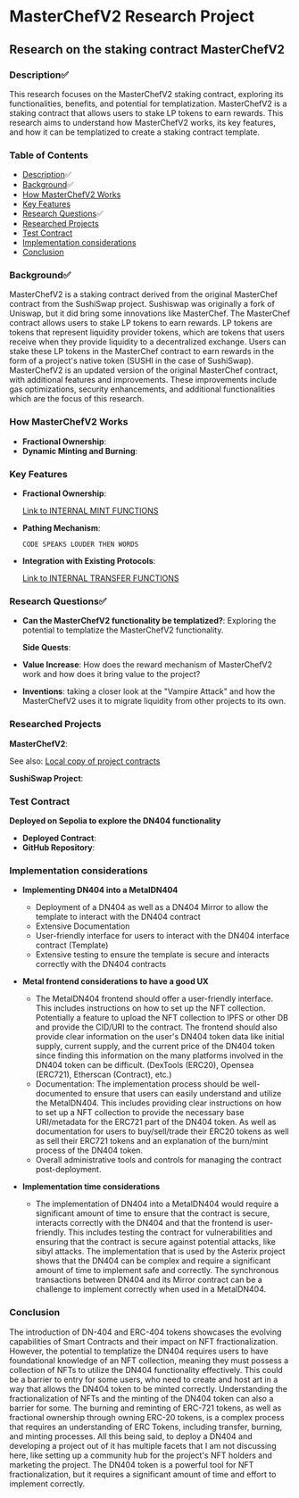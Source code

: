 # MasterChefV2 Research Project

## Research on the staking contract MasterChefV2

### Description✅

This research focuses on the MasterChefV2 staking contract, exploring its functionalities, benefits, and potential for templatization. MasterChefV2 is a staking contract that allows users to stake LP tokens to earn rewards. This research aims to understand how MasterChefV2 works, its key features, and how it can be templatized to create a staking contract template.

### Table of Contents

-   [Description](#description)✅
-   [Background](#background)✅
-   [How MasterChefV2 Works](#how-MasterChefV2-works)
-   [Key Features](#key-features)
-   [Research Questions](#research-questions)✅
-   [Researched Projects](#researched-projects)
-   [Test Contract](#test-contract)
-   [Implementation considerations](#implementation-considerations)
-   [Conclusion](#conclusion)

### Background✅

MasterChefV2 is a staking contract derived from the original MasterChef contract from the SushiSwap project. Sushiswap was originally a fork of Uniswap, but it did bring some innovations like MasterChef. The MasterChef contract allows users to stake LP tokens to earn rewards. LP tokens are tokens that represent liquidity provider tokens, which are tokens that users receive when they provide liquidity to a decentralized exchange. Users can stake these LP tokens in the MasterChef contract to earn rewards in the form of a project's native token (SUSHI in the case of SushiSwap). MasterChefV2 is an updated version of the original MasterChef contract, with additional features and improvements. These improvements include gas optimizations, security enhancements, and additional functionalities which are the focus of this research.

### How MasterChefV2 Works

-   **Fractional Ownership**: 
-   **Dynamic Minting and Burning**: 

### Key Features

-   **Fractional Ownership**: 

    [Link to INTERNAL MINT FUNCTIONS](https://github.com/Astronaut828/DN404Research/blob/76ed90e11312da04de08c90513a6b1e313c2efc0/DN404/DN404.sol#L412-L564)

-   **Pathing Mechanism**: 
    ````solidity
    CODE SPEAKS LOUDER THEN WORDS
    ````

-   **Integration with Existing Protocols**:

    [Link to INTERNAL TRANSFER FUNCTIONS](https://github.com/Astronaut828/DN404Research/blob/76ed90e11312da04de08c90513a6b1e313c2efc0/DN404/DN404.sol#L632-L878)

### Research Questions✅

-   **Can the MasterChefV2 functionality be templatized?**: Exploring the potential to templatize the MasterChefV2 functionality.

    **Side Quests**:
-   **Value Increase**: How does the reward mechanism of MasterChefV2 work and how does it bring value to the project?
-   **Inventions**: taking a closer look at the "Vampire Attack" and how the MasterChefV2 uses it to migrate liquidity from other projects to its own.

### Researched Projects

**MasterChefV2**:

See also: [Local copy of project contracts](https://github.com/Astronaut828/DN404Research/tree/main/examples)<br>

**SushiSwap Project**:



### Test Contract

**Deployed on Sepolia to explore the DN404 functionality**

-   **Deployed Contract**: 
-   **GitHub Repository**: 

### Implementation considerations

-   **Implementing DN404 into a MetalDN404**

    -   Deployment of a DN404 as well as a DN404 Mirror to allow the template to interact with the DN404 contract
    -   Extensive Documentation
    -   User-friendly interface for users to interact with the DN404 interface contract (Template)
    -   Extensive testing to ensure the template is secure and interacts correctly with the DN404 contracts

-   **Metal frontend considerations to have a good UX**

    -   The MetalDN404 frontend should offer a user-friendly interface. This includes instructions on how to set up the NFT collection. Potentially a feature to upload the NFT collection to IPFS or other DB and provide the CID/URI to the contract. The frontend should also provide clear information on the user's DN404 token data like initial supply, current supply, and the current price of the DN404 token since finding this information on the many platforms involved in the DN404 token can be difficult. (DexTools (ERC20), Opensea (ERC721), Etherscan (Contract), etc.)
    -   Documentation: The implementation process should be well-documented to ensure that users can easily understand and utilize the MetalDN404.
        This includes providing clear instructions on how to set up a NFT collection to provide the necessary base URI/metadata for the ERC721 part of the DN404 token. As well as documentation for users to buy/sell/trade their ERC20 tokens as well as sell their ERC721 tokens and an explanation of the burn/mint process of the DN404 token.
    -   Overall administrative tools and controls for managing the contract post-deployment.

-   **Implementation time considerations**
    -   The implementation of DN404 into a MetalDN404 would require a significant amount of time to ensure that the contract is secure, interacts correctly with the DN404 and that the frontend is user-friendly. This includes testing the contract for vulnerabilities and ensuring that the contract is secure against potential attacks, like sibyl attacks. The implementation that is used by the Asterix project shows that the DN404 can be complex and require a significant amount of time to implement safe and correctly. The synchronous transactions between DN404 and its Mirror contract can be a challenge to implement correctly when used in a MetalDN404.

### Conclusion

The introduction of DN-404 and ERC-404 tokens showcases the evolving capabilities of Smart Contracts and their impact on NFT fractionalization. However, the potential to templatize the DN404 requires users to have foundational knowledge of an NFT collection, meaning they must possess a collection of NFTs to utilize the DN404 functionality effectively. This could be a barrier to entry for some users, who need to create and host art in a way that allows the DN404 token to be minted correctly. Understanding the fractionalization of NFTs and the minting of the DN404 token can also a barrier for some. The burning and reminting of ERC-721 tokens, as well as fractional ownership through owning ERC-20 tokens, is a complex process that requires an understanding of ERC Tokens, including transfer, burning, and minting processes. All this being said, to deploy a DN404 and developing a project out of it has multiple facets that I am not discussing here, like setting up a community hub for the project's NFT holders and marketing the project. The DN404 token is a powerful tool for NFT fractionalization, but it requires a significant amount of time and effort to implement correctly.
